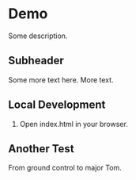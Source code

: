 # Demo

Some description.

## Subheader

Some more text here.
More text.

## Local Development

1. Open index.html in your browser.

## Another Test

From ground control to major Tom.
